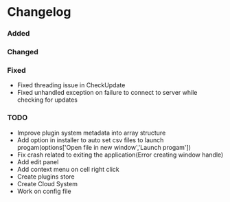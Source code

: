 # Changelog

### Added


### Changed


### Fixed
- Fixed threading issue in CheckUpdate
- Fixed unhandled exception on failure to connect to server while checking for updates

### TODO
- Improve plugin system metadata into array structure
- Add option in installer to auto set csv files to launch progam(options['Open file in new window','Launch progam'])
- Fix crash related to exiting the application(Error creating window handle)
- Add edit panel
- Add context menu on cell right click
- Create plugins store
- Create Cloud System
- Work on config file